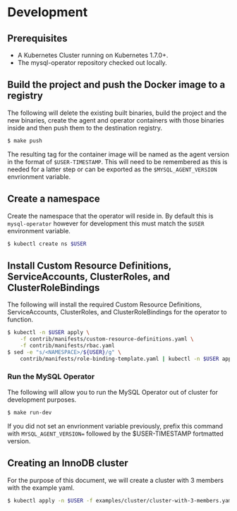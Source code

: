 # Development

## Prerequisites

* A Kubernetes Cluster running on Kubernetes 1.7.0+.
* The mysql-operator repository checked out locally.

## Build the project and push the Docker image to a registry

The following will delete the existing built binaries, build
the project and the new binaries, create the agent and operator containers with
those binaries inside and then push them to the destination registry.

```bash
$ make push
```

The resulting tag for the container image will be named as the agent version
in the format of `$USER-TIMESTAMP`. This will need to be remembered as this is
needed for a latter step or can be exported as the `$MYSQL_AGENT_VERSION`
envrionment variable.

## Create a namespace

Create the namespace that the operator will reside in. By default this is
`mysql-operator` however for development this must match the `$USER` environment
variable.


```bash
$ kubectl create ns $USER
```

## Install Custom Resource Definitions, ServiceAccounts, ClusterRoles, and ClusterRoleBindings

The following will install the required Custom Resource Definitions,
ServiceAccounts, ClusterRoles, and ClusterRoleBindings for the operator to
function.

```bash
$ kubectl -n $USER apply \
    -f contrib/manifests/custom-resource-definitions.yaml \
    -f contrib/manifests/rbac.yaml
$ sed -e "s/<NAMESPACE>/${USER}/g" \
    contrib/manifests/role-binding-template.yaml | kubectl -n $USER apply -f -
```

### Run the MySQL Operator

The following will allow you to run the MySQL Operator out of cluster for
development purposes.

```bash
$ make run-dev
```

If you did not set an envrionment variable previously, prefix this command with
`MYSQL_AGENT_VERSION=` followed by the $USER-TIMESTAMP fortmatted version.

## Creating an InnoDB cluster

For the purpose of this document, we will create a cluster with 3 members with
the example yaml.

```bash
$ kubectl apply -n $USER -f examples/cluster/cluster-with-3-members.yaml
```
